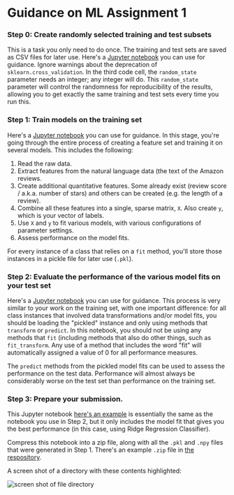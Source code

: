 # Guidance on ML Assignment 1

### Step 0: Create randomly selected training and test subsets

This is a task you only need to do once. The training and test sets are saved as CSV files for later use. Here's a [Jupyter notebook](https://github.com/visualizedata/ml/blob/master/week06/_00_split.ipynb) you can use for guidance. Ignore warnings about the deprecation of `sklearn.cross_validation`. In the third code cell, the `random_state` parameter needs an integer; any integer will do. This `random_state` parameter will control the randomness for reproducibility of the results, allowing you to get exactly the same training and test sets every time you run this. 

### Step 1: Train models on the training set

Here's a [Jupyter notebook](https://github.com/visualizedata/ml/blob/master/week06/_01_train.ipynb) you can use for guidance. In this stage, you're going through the entire process of creating a feature set and training it on several models. This includes the following:

1. Read the raw data.
2. Extract features from the natural language data (the text of the Amazon reviews.
3. Create additional quantitative features. Some already exist (review score / a.k.a. number of stars) and others can be created (e.g. the length of a review).
4. Combine all these features into a single, sparse matrix, `X`. Also create `y`, which is your vector of labels.
5. Use `X` and `y` to fit various models, with various configurations of parameter settings. 
6. Assess performance on the model fits. 

For every instance of a class that relies on a `fit` method, you'll store those instances in a pickle file for later use (`.pkl`).

### Step 2: Evaluate the performance of the various model fits on your test set

Here's a [Jupyter notebook](https://github.com/visualizedata/ml/blob/master/week06/_02_test.ipynb) you can use for guidance. This process is very similar to your work on the training set, with one important difference: for all class instances that involved data transformations and/or model fits, you should be loading the "pickled" instance and only using methods that `transform` or `predict`. In this notebook, you should not be using any methods that `fit` (including methods that also do other things, such as `fit_transform`. Any use of a method that includes the word "fit" will automatically assigned a value of 0 for all performance measures.

The `predict` methods from the pickled model fits can be used to assess the performance on the test data. Performance will almost always be considerably worse on the test set than performance on the training set. 

### Step 3: Prepare your submission. 

This Jupyter notebook [here's an example](https://github.com/visualizedata/ml/blob/master/week06/_03_submission.ipynb) is essentially the same as the notebook you use in Step 2, but it only includes the model fit that gives you the best performance (in this case, using Ridge Regression Classifier). 

Compress this notebook into a zip file, along with all the `.pkl` and `.npy` files that were generated in Step 1. There's an example `.zip` file in [the respository]((https://github.com/visualizedata/ml/tree/master/week06)). 

A screen shot of a directory with these contents highlighted:

![screen shot of file directory]('https://github.com/visualizedata/ml/raw/master/week06/Screen%20Shot%202017-03-01%20at%2010.01.51%20PM.png')
